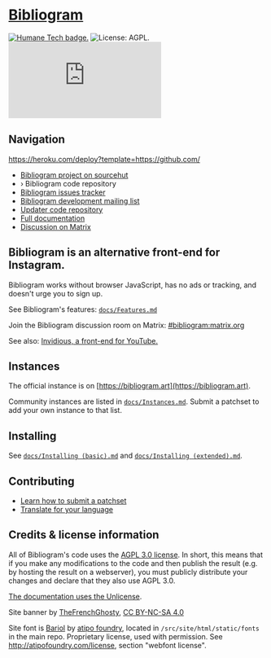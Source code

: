 # [Bibliogram](https://bibliogram.art)

[![Humane Tech badge.](https://meta.bibliogram.art/art/humane-tech-badge.svg)](https://github.com/humanetech-community/awesome-humane-tech#readme)
![License: AGPL.](https://img.shields.io/badge/license-AGPL-%233897f0)
[![Discussion on Matrix.](https://img.shields.io/matrix/bibliogram:matrix.org?label=%23bibliogram&logo=matrix)](https://matrix.to/#/#bibliogram:matrix.org)

## Navigation

https://heroku.com/deploy?template=https://github.com/

- [Bibliogram project on sourcehut][project]
- › Bibliogram code repository
- [Bibliogram issues tracker][issues]
- [Bibliogram development mailing list][list]
- [Updater code repository][updater repo]
- [Full documentation][docs folder]
- [Discussion on Matrix][matrix]

[project]: https://sr.ht/~cadence/bibliogram/
[main repo]: https://git.sr.ht/~cadence/bibliogram
[issues]: https://todo.sr.ht/~cadence/bibliogram-issues
[list]: https://lists.sr.ht/~cadence/bibliogram-devel
[updater repo]: https://git.sr.ht/~cadence/bibliogram-updater
[docs folder]: https://git.sr.ht/~cadence/bibliogram-docs/tree/master/docs

## Bibliogram is an alternative front-end for Instagram.

Bibliogram works without browser JavaScript, has no ads or tracking,
and doesn't urge you to sign up.

See Bibliogram's features: [`docs/Features.md`][features]

[features]: https://git.sr.ht/~cadence/bibliogram-docs/tree/master/docs/Features.md

Join the Bibliogram discussion room on Matrix:
[#bibliogram:matrix.org][matrix]

[matrix]: https://matrix.to/#/#bibliogram:matrix.org

See also: [Invidious, a front-end for YouTube.][invidious repo]

[invidious repo]: https://github.com/iv-org/invidious

## Instances

The official instance is on
[https://bibliogram.art](https://bibliogram.art).

Community instances are listed in [`docs/Instances.md`][instances].
Submit a patchset to add your own instance to that list.

[instances]: https://git.sr.ht/~cadence/bibliogram-docs/tree/master/docs/Instances.md

## Installing

See [`docs/Installing (basic).md`][basic] and
[`docs/Installing (extended).md`][extended].

[basic]: https://git.sr.ht/~cadence/bibliogram-docs/tree/master/docs/Installing%20%28basic%29.md
[extended]: https://git.sr.ht/~cadence/bibliogram-docs/tree/master/docs/Installing%20%28extended%29.md

## Contributing

- [Learn how to submit a patchset][patchset docs]
- [Translate for your language][translating]

[patchset docs]: https://git.sr.ht/~cadence/bibliogram-docs/tree/master/docs/Submitting%20a%20patchset.md
[translating]: https://git.sr.ht/~cadence/bibliogram-docs/tree/master/docs/Translating.md

## Credits & license information

All of Bibliogram's code uses the
[AGPL 3.0 license](https://choosealicense.com/licenses/agpl-3.0/). In
short, this means that if you make any modifications to the code and
then publish the result (e.g. by hosting the result on a webserver),
you must publicly distribute your changes and declare that they also
use AGPL 3.0.

[The documentation uses the Unlicense](https://unlicense.org/).

Site banner by [TheFrenchGhosty](https://github.com/TheFrenchGhosty),
[CC BY-NC-SA 4.0](https://creativecommons.org/licenses/by-nc-sa/4.0/)

Site font is [Bariol](http://atipofoundry.com/fonts/bariol) by
[atipo foundry](http://atipofoundry.com/), located in
`/src/site/html/static/fonts` in the main repo. Proprietary license,
used with permission. See http://atipofoundry.com/license, section
"webfont license".
